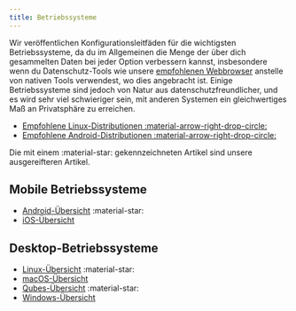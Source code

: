 ```yaml
---
title: Betriebssysteme
---
```


Wir veröffentlichen Konfigurationsleitfäden für die wichtigsten Betriebssysteme, da du im Allgemeinen die Menge der über dich gesammelten Daten bei jeder Option verbessern kannst, insbesondere wenn du Datenschutz-Tools wie unsere [empfohlenen Webbrowser](../desktop-browsers.md) anstelle von nativen Tools verwendest, wo dies angebracht ist. Einige Betriebssysteme sind jedoch von Natur aus datenschutzfreundlicher, und es wird sehr viel schwieriger sein, mit anderen Systemen ein gleichwertiges Maß an Privatsphäre zu erreichen.

- [Empfohlene Linux-Distributionen :material-arrow-right-drop-circle:](../desktop.md)
- [Empfohlene Android-Distributionen :material-arrow-right-drop-circle:](../android/distributions.md)

Die mit einem :material-star: gekennzeichneten Artikel sind unsere ausgereifteren Artikel.

## Mobile Betriebssysteme

- [Android-Übersicht](android-overview.md) :material-star:
- [iOS-Übersicht](ios-overview.md)

## Desktop-Betriebssysteme

- [Linux-Übersicht](linux-overview.md) :material-star:
- [macOS-Übersicht](macos-overview.md)
- [Qubes-Übersicht](qubes-overview.md) :material-star:
- [Windows-Übersicht](windows/index.md)
